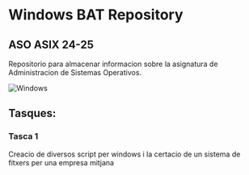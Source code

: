 # Windows BAT Repository

## ASO ASIX 24-25

Repositorio para almacenar informacion sobre la asignatura de Administracion de Sistemas Operativos.

![Windows](https://img.shields.io/badge/Windows-0078D6?style=for-the-badge&logo=windows&logoColor=white)


## Tasques:

### Tasca 1

Creacio de diversos script per windows i la certacio de un sistema de fitxers per una empresa mitjana
